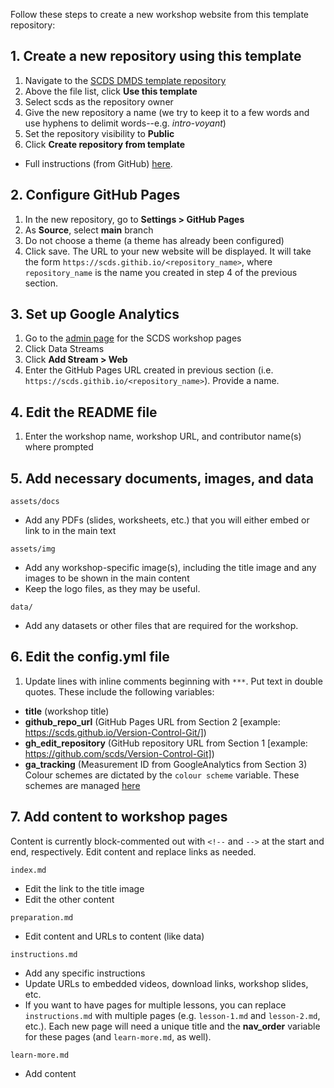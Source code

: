 Follow these steps to create a new workshop website from this template repository: 

## 1. Create a new repository using this template
1. Navigate to the [SCDS DMDS template repository](https://github.com/scds/dmds-template)
2. Above the file list, click **Use this template**
3. Select scds as the repository owner 
4. Give the new repository a name (we try to keep it to a few words and use hyphens to delimit words--e.g. *intro-voyant*)
5. Set the repository visibility to **Public**
6. Click **Create repository from template**
- Full instructions (from GitHub) [here](https://docs.github.com/en/free-pro-team@latest/github/creating-cloning-and-archiving-repositories/creating-a-repository-from-a-template#creating-a-repository-from-a-template).

## 2. Configure GitHub Pages
1. In the new repository, go to **Settings > GitHub Pages**
2. As **Source**, select **main** branch
3. Do not choose a theme (a theme has already been configured) 
4. Click save. The URL to your new website will be displayed. It will take the form ```https://scds.githib.io/<repository_name>```, where ```repository_name``` is the name you created in step 4 of the previous section. 

## 3. Set up Google Analytics
1. Go to the [admin page](https://analytics.google.com/analytics/web/#/a2574088p251711101/admin) for the SCDS workshop pages
2. Click Data Streams
3. Click **Add Stream > Web**
4. Enter the GitHub Pages URL created in previous section (i.e. ```https://scds.githib.io/<repository_name>```). Provide a name.

## 4. Edit the README file 
1. Enter the workshop name, workshop URL, and contributor name(s) where prompted

## 5. Add necessary documents, images, and data  
```assets/docs```
- Add any PDFs (slides, worksheets, etc.) that you will either embed or link to in the main text

```assets/img```
- Add any workshop-specific image(s), including the title image and any images to be shown in the main content
- Keep the logo files, as they may be useful.

```data/```
- Add any datasets or other files that are required for the workshop.
  
## 6. Edit the config.yml file 
1. Update lines with inline comments beginning with ```***```. Put text in double quotes. These include the following variables:
  - **title** (workshop title)
  - **github_repo_url** (GitHub Pages URL from Section 2 [example: https://scds.github.io/Version-Control-Git/])
  - **gh_edit_repository** (GitHub repository URL from Section 1 [example: https://github.com/scds/Version-Control-Git])
  - **ga_tracking** (Measurement ID from GoogleAnalytics from Section 3)
Colour schemes are dictated by the ```colour scheme``` variable. These schemes are managed [here](https://github.com/scds/just-the-docs/tree/master/_sass/color_schemes)

## 7. Add content to workshop pages 
Content is currently block-commented out with ```<!--``` and ```-->``` at the start and end, respectively. Edit content and replace links as needed. 

```index.md```
- Edit the link to the title image 
- Edit the other content

```preparation.md```
- Edit content and URLs to content (like data)

```instructions.md```
- Add any specific instructions 
- Update URLs to embedded videos, download links, workshop slides, etc.
- If you want to have pages for multiple lessons, you can replace ```instructions.md``` with multiple pages (e.g. ```lesson-1.md``` and ```lesson-2.md```, etc.). Each new page will need a unique title and the **nav_order** variable for these pages (and ```learn-more.md```, as well).

```learn-more.md```
- Add content



